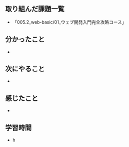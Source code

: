 ## 取り組んだ課題一覧
- 「005.2_web-basic/01_ウェブ開発入門完全攻略コース」
## 分かったこと
- 
## 次にやること
- 
## 感じたこと
- 
## 学習時間
- h
